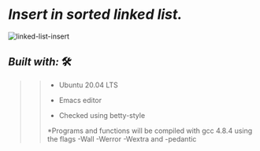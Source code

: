 # *_Insert in sorted linked list._*
 
![linked-list-insert](https://user-images.githubusercontent.com/85587286/183459033-dbaec50c-5d50-4916-8151-2256a17b28c0.gif)




## **_Built with:_** 🛠️

>> * Ubuntu 20.04 LTS
>> 
>> * Emacs editor
>>
>> * Checked using betty-style
>>
>> *Programs and functions will be compiled with gcc 4.8.4 using the flags -Wall -Werror -Wextra and -pedantic


